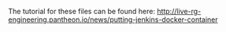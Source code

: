 The tutorial for these files can be found here: http://live-rg-engineering.pantheon.io/news/putting-jenkins-docker-container